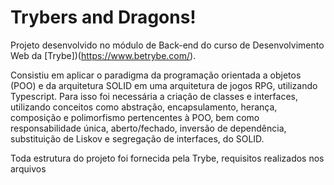 # Trybers and Dragons!

Projeto desenvolvido no módulo de Back-end do curso de Desenvolvimento Web da [Trybe])(https://www.betrybe.com/). 

Consistiu em aplicar o paradigma da programação orientada a objetos (POO) e da arquitetura SOLID em uma arquitetura de jogos RPG, utilizando Typescript. Para isso foi necessária a criação de classes e interfaces, utilizando conceitos como abstração, encapsulamento, herança, composição e polimorfismo pertencentes à POO, bem como responsabilidade única, aberto/fechado, inversão de dependência, substituição de Liskov e segregação de interfaces, do SOLID.

Toda estrutura do projeto foi fornecida pela Trybe, requisitos realizados nos arquivos
